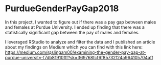 # PurdueGenderPayGap2018
In this project, I wanted to figure out if there was a pay gap between males and females at Purdue University. I ended up finding that there was a statistically significant gap between the pay of males and females. 

I leveraged RStudio to analyze and filter the data and I published an article about my findings on Medium which you can find with this link here: https://medium.com/@slingam00/examining-the-gender-pay-gap-at-purdue-university-f7db81910fff?sk=369768fcf6f85732f24a964105704aff
